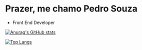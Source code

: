 <h1>Prazer, me chamo Pedro Souza</h1>

- Front End Developer
  
[![Anurag's GitHub stats](https://github-readme-stats.vercel.app/api?username=PedroSzSantana)](https://github.com/PedroSzSantana/github-readme-stats)
    
[![Top Langs](https://github-readme-stats.vercel.app/api/top-langs/?username=PedroSzSantana&layout=compact)](https://github.com/PedroSzSantana/github-readme-stats)
  
